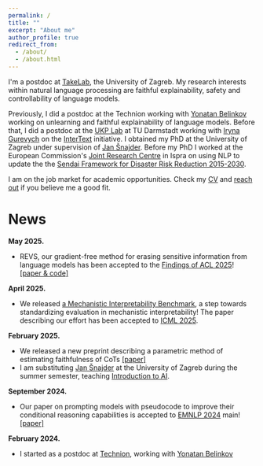 ```yaml
---
permalink: /
title: ""
excerpt: "About me"
author_profile: true
redirect_from: 
  - /about/
  - /about.html
---
```


I'm a postdoc at [TakeLab](https://takelab.fer.hr/), the University of Zagreb. My research interests within natural language processing are faithful explainability, safety and controllability of language models.

Previously, I did a postdoc at the Technion working with [Yonatan Belinkov](https://belinkov.com/) working on unlearning and faithful explainability of language models. Before that, I did a postdoc at the [UKP Lab](https://www.informatik.tu-darmstadt.de/ukp/ukp_home/index.en.jsp) at TU Darmstadt working with [Iryna Gurevych](https://www.informatik.tu-darmstadt.de/ukp/ukp_home/head_ukp/index.en.jsp) on the [InterText](https://intertext.ukp-lab.de/) initiative. I obtained my PhD at the University of Zagreb under supervision of [Jan Šnajder](http://www.zemris.fer.hr/~jan/). Before my PhD I worked at the European Commission's [Joint Research Centre](https://commission.europa.eu/about-european-commission/departments-and-executive-agencies/joint-research-centre_en) in Ispra on using NLP to update the the [Sendai Framework for Disaster Risk Reduction 2015-2030](https://www.undrr.org/publication/sendai-framework-disaster-risk-reduction-2015-2030).

I am on the job market for academic opportunities. Check my [CV](https://mttk.github.io/files/CV_Tutek_Martin_Mar_2024.pdf) and [reach out](https://mttk.github.io/contact/) if you believe me a good fit.

News
======
**May 2025.**
- REVS, our gradient-free method for erasing sensitive information from language models has been accepted to the [Findings of ACL 2025](https://2025.aclweb.org/)! [[paper & code]](https://technion-cs-nlp.github.io/REVS/)

**April 2025.**
- We released [a Mechanistic Interpretability Benchmark](https://mib-bench.github.io/), a step towards standardizing evaluation in mechanistic interpretability! The paper describing our effort has been accepted to [ICML 2025](https://icml.cc/).

**February 2025.**
- We released a new preprint describing a parametric method of estimating faithfulness of CoTs [[paper]](https://arxiv.org/abs/2502.14829)
- I am substituting [Jan Šnajder](http://www.zemris.fer.hr/~jan/) at the University of Zagreb during the summer semester, teaching [Introduction to AI](https://www.fer.unizg.hr/en/course/itai).

**September 2024.**
- Our paper on prompting models with pseudocode to improve their conditional reasoning capabilities is accepted to [EMNLP 2024](https://2024.emnlp.org/) main! [[paper]](https://arxiv.org/abs/2401.10065) 

**February 2024.**
- I started as a postdoc at [Technion](https://www.technion.ac.il/en/home-2/), working with [Yonatan Belinkov](https://belinkov.com/)
